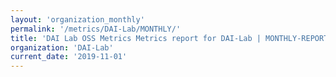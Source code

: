 ```yaml
---
layout: 'organization_monthly'
permalink: '/metrics/DAI-Lab/MONTHLY/'
title: 'DAI Lab OSS Metrics Metrics report for DAI-Lab | MONTHLY-REPORT-2019-11-01'
organization: 'DAI-Lab'
current_date: '2019-11-01'
---
```

